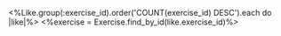 <%Like.group(:exercise_id).order('COUNT(exercise_id) DESC').each do |like|%>
            <%exercise = Exercise.find_by_id(like.exercise_id)%>


